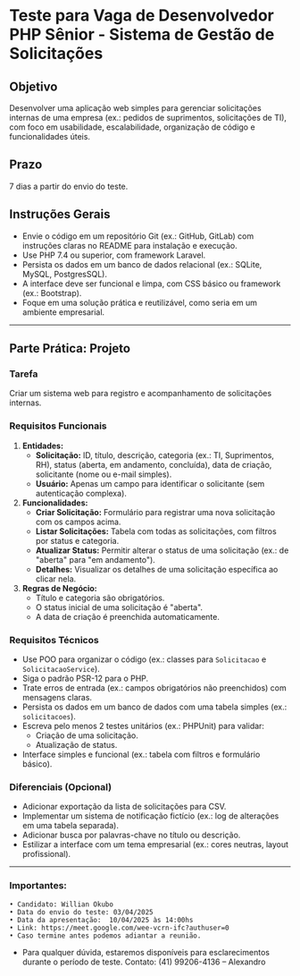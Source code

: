 # Teste para Vaga de Desenvolvedor PHP Sênior - Sistema de Gestão de Solicitações

## Objetivo

Desenvolver uma aplicação web simples para gerenciar solicitações internas de uma empresa (ex.: pedidos de suprimentos, solicitações de TI), com foco em usabilidade, escalabilidade, organização de código e funcionalidades úteis.

## Prazo

7 dias a partir do envio do teste.

## Instruções Gerais

-   Envie o código em um repositório Git (ex.: GitHub, GitLab) com instruções claras no README para instalação e execução.
-   Use PHP 7.4 ou superior, com framework Laravel.
-   Persista os dados em um banco de dados relacional (ex.: SQLite, MySQL, PostgresSQL).
-   A interface deve ser funcional e limpa, com CSS básico ou framework (ex.: Bootstrap).
-   Foque em uma solução prática e reutilizável, como seria em um ambiente empresarial.

---

## Parte Prática: Projeto

### Tarefa

Criar um sistema web para registro e acompanhamento de solicitações internas.

### Requisitos Funcionais

1. **Entidades:**
    - **Solicitação:** ID, título, descrição, categoria (ex.: TI, Suprimentos, RH), status (aberta, em andamento, concluída), data de criação, solicitante (nome ou e-mail simples).
    - **Usuário:** Apenas um campo para identificar o solicitante (sem autenticação complexa).
2. **Funcionalidades:**
    - **Criar Solicitação:** Formulário para registrar uma nova solicitação com os campos acima.
    - **Listar Solicitações:** Tabela com todas as solicitações, com filtros por status e categoria.
    - **Atualizar Status:** Permitir alterar o status de uma solicitação (ex.: de "aberta" para "em andamento").
    - **Detalhes:** Visualizar os detalhes de uma solicitação específica ao clicar nela.
3. **Regras de Negócio:**
    - Título e categoria são obrigatórios.
    - O status inicial de uma solicitação é "aberta".
    - A data de criação é preenchida automaticamente.

### Requisitos Técnicos

-   Use POO para organizar o código (ex.: classes para `Solicitacao` e `SolicitacaoService`).
-   Siga o padrão PSR-12 para o PHP.
-   Trate erros de entrada (ex.: campos obrigatórios não preenchidos) com mensagens claras.
-   Persista os dados em um banco de dados com uma tabela simples (ex.: `solicitacoes`).
-   Escreva pelo menos 2 testes unitários (ex.: PHPUnit) para validar:
    -   Criação de uma solicitação.
    -   Atualização de status.
-   Interface simples e funcional (ex.: tabela com filtros e formulário básico).

### Diferenciais (Opcional)

-   Adicionar exportação da lista de solicitações para CSV.
-   Implementar um sistema de notificação fictício (ex.: log de alterações em uma tabela separada).
-   Adicionar busca por palavras-chave no título ou descrição.
-   Estilizar a interface com um tema empresarial (ex.: cores neutras, layout profissional).

---

### Importantes:
    • Candidato: Willian Okubo
    • Data do envio do teste: 03/04/2025
    • Data da apresentação:  10/04/2025 às 14:00hs
    • Link: https://meet.google.com/wee-vcrn-ifc?authuser=0
    • Caso termine antes podemos adiantar a reunião.

-   Para qualquer dúvida, estaremos disponíveis para esclarecimentos durante o período de teste.
Contato: (41) 99206-4136 – Alexandro
